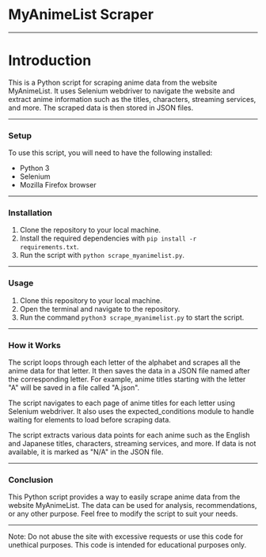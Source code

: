 # **MyAnimeList Scraper** 
***************************************************************************************************************************
# **Introduction**

This is a Python script for scraping anime data from the website MyAnimeList. It uses Selenium webdriver to navigate the website and extract anime information such as the titles, characters, streaming services, and more. The scraped data is then stored in JSON files.

***************************************************************************************************************************

### **Setup**

To use this script, you will need to have the following installed:

- Python 3
- Selenium
- Mozilla Firefox browser

***************************************************************************************************************************

### **Installation**

1. Clone the repository to your local machine.
2. Install the required dependencies with `pip install -r requirements.txt`.
3. Run the script with `python scrape_myanimelist.py`.

***************************************************************************************************************************

### **Usage**

1. Clone this repository to your local machine.
2. Open the terminal and navigate to the repository.
3. Run the command `python3 scrape_myanimelist.py` to start the script.

***************************************************************************************************************************

### **How it Works**

The script loops through each letter of the alphabet and scrapes all the anime data for that letter. It then saves the data in a JSON file named after the corresponding letter. For example, anime titles starting with the letter "A" will be saved in a file called "A.json".

The script navigates to each page of anime titles for each letter using Selenium webdriver. It also uses the expected_conditions module to handle waiting for elements to load before scraping data.

The script extracts various data points for each anime such as the English and Japanese titles, characters, streaming services, and more. If data is not available, it is marked as "N/A" in the JSON file.

***************************************************************************************************************************

### **Conclusion**

This Python script provides a way to easily scrape anime data from the website MyAnimeList. The data can be used for analysis, recommendations, or any other purpose. Feel free to modify the script to suit your needs.

***************************************************************************************************************************

Note: Do not abuse the site with excessive requests or use this code for unethical purposes. This code is intended for educational purposes only.
